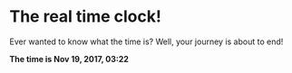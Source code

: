 # The real time clock!

Ever wanted to know what the time is? Well, your journey is about to end!

**The time is Nov 19, 2017, 03:22**